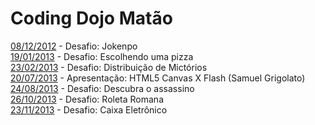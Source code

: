 Coding Dojo Matão
===

[08/12/2012](https://github.com/leocomelli/cdm/tree/master/dojo_08122012) - Desafio: Jokenpo <br/>
[19/01/2013](https://github.com/leocomelli/cdm/tree/master/dojo_19012013) - Desafio: Escolhendo uma pizza <br/>
[23/02/2013](https://github.com/leocomelli/cdm/tree/master/dojo_23022013) - Desafio: Distribuição de Mictórios  <br/>
[20/07/2013](https://github.com/samuelgrigolato/tcccanvasxflash) - Apresentação: HTML5 Canvas X Flash (Samuel Grigolato) <br/>
[24/08/2013](https://github.com/leocomelli/cdm/tree/master/dojo_24082013) - Desafio: Descubra o assassino <br/>
[26/10/2013](https://github.com/leocomelli/cdm/tree/master/dojo_26102013) - Desafio: Roleta Romana <br/>
[23/11/2013](https://github.com/leocomelli/cdm/tree/master/dojo_23112013) - Desafio: Caixa Eletrônico<br/>

